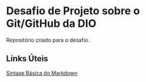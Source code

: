 # Desafio de Projeto sobre o Git/GitHub da DIO
Repositório criado para o desafio.

## Links Úteis
[Sintaxe Básica do Markdown](https://www.markdownguide.org/basic-syntax/)
